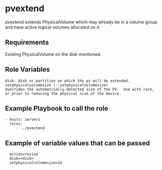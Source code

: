 pvextend
=========
pvextend extends PhysicalVolume which may already be in a volume group and have active logical volumes allocated on it.

Requirements
------------
Existing PhysicalVolume on the disk mentioned.

Role Variables
--------------
    disk- disk or partition on which the pv will be extended.
    setphysicalvolumesize (--setphysicalvolumesize)
    Overrides the automatically-detected size of the PV.  Use with care, or prior to reducing the physical size of the device.

Example Playbook to call the role
---------------------------------
    - hosts: servers
      roles:
         - ../pvextend

Example of variable values that can be passed
---------------------------------------------
      action=resize
      disk=<disk>
      setphysicalvolumesize=1G
